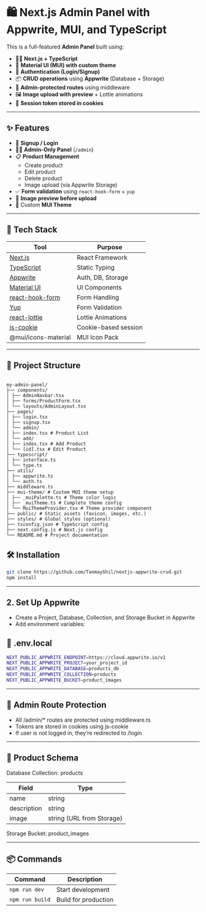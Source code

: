 # 🛍️ Next.js Admin Panel with Appwrite, MUI, and TypeScript

This is a full-featured **Admin Panel** built using:

- 🧑‍💻 **Next.js + TypeScript**
- 🎨 **Material UI (MUI) with custom theme**
- 🔐 **Authentication (Login/Signup)**
- 📦 **CRUD operations** using **Appwrite** (Database + Storage)
- 📂 **Admin-protected routes** using middleware
- 🖼️ **Image upload with preview** + Lottie animations
- 🍪 **Session token stored in cookies**

---

## ✨ Features

- 🔐 **Signup / Login**
- 👨‍💼 **Admin-Only Panel** (`/admin`)
- 📋 **Product Management**
  - Create product
  - Edit product
  - Delete product
  - Image upload (via Appwrite Storage)
- ✅ **Form validation** using `react-hook-form` + `yup`
- 📁 **Image preview before upload**
- 🌈 Custom **MUI Theme**

---

## 🔧 Tech Stack

| Tool | Purpose |
|------|---------|
| [Next.js](https://nextjs.org/) | React Framework |
| [TypeScript](https://www.typescriptlang.org/) | Static Typing |
| [Appwrite](https://appwrite.io/) | Auth, DB, Storage |
| [Material UI](https://mui.com/) | UI Components |
| [react-hook-form](https://react-hook-form.com/) | Form Handling |
| [Yup](https://github.com/jquense/yup) | Form Validation |
| [react-lottie](https://www.npmjs.com/package/react-lottie) | Lottie Animations |
| [js-cookie](https://github.com/js-cookie/js-cookie) | Cookie-based session |
| @mui/icons-material | MUI Icon Pack |

---

## 📁 Project Structure

<pre><code>
my-admin-panel/
├── components/
│ ├── AdminNavbar.tsx
│ ├── forms/ProductForm.tsx
│ └── layouts/AdminLayout.tsx
├── pages/
│ ├── login.tsx
│ ├── signup.tsx
│ └── admin/
│ ├── index.tsx # Product List
│ └── add/
│ ├── index.tsx # Add Product
│ └── [id].tsx # Edit Product
├── typescript/
│ ├── interface.ts
│ └── type.ts
├── utils/
│ ├── appwrite.ts
│ └── auth.ts
├── middleware.ts
├── mui-theme/ # Custom MUI theme setup
│ ├── _muiPalette.ts # Theme color logic
│ ├── _muiTheme.ts # Complete theme config
│ └── MuiThemeProvider.tsx # Theme provider component
├── public/ # Static assets (favicon, images, etc.)
├── styles/ # Global styles (optional)
├── tsconfig.json # TypeScript config
├── next.config.js # Next.js config
└── README.md # Project documentation
</code></pre>

## 🛠️ Installation

```bash
git clone https://github.com/TanmayShil/nextjs-appwrite-crud.git
npm install
```

---

## 2. Set Up Appwrite
- Create a Project, Database, Collection, and Storage Bucket in Appwrite
- Add environment variables:
## 📄 .env.local

```bash
NEXT_PUBLIC_APPWRITE_ENDPOINT=https://cloud.appwrite.io/v1
NEXT_PUBLIC_APPWRITE_PROJECT=your_project_id
NEXT_PUBLIC_APPWRITE_DATABASE=products_db
NEXT_PUBLIC_APPWRITE_COLLECTION=products
NEXT_PUBLIC_APPWRITE_BUCKET=product_images
```

---

## 🔐 Admin Route Protection

- All /admin/* routes are protected using middleware.ts
- Tokens are stored in cookies using js-cookie
- If user is not logged in, they’re redirected to /login

---

## 📸 Product Schema

Database Collection: products

| Field       | Type                      |
| ----------- | ------------------------- |
| name        | string                    |
| description | string                    |
| image       | string (URL from Storage) |

Storage Bucket: product_images

---

## 📦 Commands

| Command         | Description          |
| --------------- | -------------------- |
| `npm run dev`   | Start development    |
| `npm run build` | Build for production |
